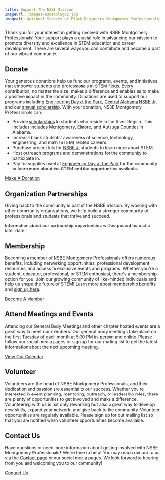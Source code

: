 ```yaml
---
title: Support The NSBE Mission
imageurl: /images/nsbemplogo2.jpg
imagealt: National Society of Black Engineers Montgomery Professionals
---
```


Thank you for your interest in getting involved with NSBE Montgomery Professionals! Your support plays a crucial role in
advancing our mission to promote diversity and excellence in STEM education and career development. There are several ways
you can contribute and become a part of our vibrant community.

## Donate

Your generous donations help us fund our programs, events, and initiatives that empower students and professionals
in STEM fields. Every contribution, no matter the size, makes a difference and enables us to make a positive impact
in the community. 
Donations are used to support our programs including [Engineering Day at the Park](/eday), 
[Central Alabama NSBE Jr](/nsbejr), and our [annual scholarship](/scholarship). With your donation, 
NSBE Montgomery Professionals can:

* Provide [scholarships](/scholarship) to students who reside in the River Region. This includes
includes Montgomery, Elmore, and Autauga Counties in Alabama.
* Increase black students' awareness of science, technology, engineering, and math (STEM) related careers.
* Purchase project kits for [NSBE Jr](/nsbejr) students to learn more about STEM.
* Host outreach programs and demonstrations for the community to participate in.
* Pay for supplies used at [Engineering Day at the Park](/eday) for the community to learn more about
the STEM and the opportunities available.

<a href="https://www.paypal.com/donate/?hosted_button_id=LH23SQ7HPREZ4" target="_blank"
class="btn btn-warning btn-outline-dark bg-warning text-dark ">Make A Donation</a>

## Organization Partnerships

Giving back to the community is part of the NSBE mission. By working with other community organizations, 
we help build a stronger community of professionals and students that thrive and succeed.

Information about our partnership opportunities will be posted here at a later date.

## Membership

Becoming a [member of NSBE Montgomery Professionals](/membership) offers numerous benefits, including networking opportunities, professional development resources, and access to exclusive events and programs. Whether you're a student, educator, professional, or STEM enthusiast, there's a membership option for you. Join our growing community of like-minded individuals and help us shape the future of STEM! Learn more about membership benefits and [sign up here](/membership).

<a href="/membership" class="btn btn-warning bg-warning text-dark btn-outline-dark">Become A Member</a>

## Attend Meetings and Events

Attending our General Body Meetings and other chapter hosted events are a great way to meet our members. Our general
body meetings take place on the first Tuesday of each month at 5:30 PM in-person and online. Please follow our 
social media pages or sign up for our mailing list to get the latest information about the next upcoming meeting.


<a href="/events" class="btn btn-warning bg-warning text-dark btn-outline-dark">View Our Calendar</a>

## Volunteer

Volunteers are the heart of NSBE Montgomery Professionals, and their dedication and passion are essential to our success. Whether you're interested in event planning, mentoring, outreach, or leadership roles, there are plenty of opportunities to get involved and make a difference. Volunteering with us is not only rewarding but also a great way to develop new skills, expand your network, and give back to the community. Volunteer opportunities are regularly available. Please sign up for out mailing list so that you are notified when volunteer opportunities become available.

## Contact Us

Have questions or need more information about getting involved with NSBE Montgomery Professionals? We're here to help!
You may reach out out to us via the [Contact page](/contact) or our social media pages. 
We look forward to hearing from you and welcoming you to our community!

<a href="/contact" class="btn btn-warning bg-warning text-dark btn-outline-dark">Contact Us</a>

